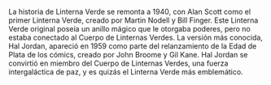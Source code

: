 La historia de Linterna Verde se remonta a 1940, con Alan Scott como el primer Linterna Verde, creado por Martin Nodell y Bill Finger. Este Linterna Verde original poseía un anillo mágico que le otorgaba poderes, pero no estaba conectado al Cuerpo de Linternas Verdes. La versión más conocida, Hal Jordan, apareció en 1959 como parte del relanzamiento de la Edad de Plata de los cómics, creado por John Broome y Gil Kane. Hal Jordan se convirtió en miembro del Cuerpo de Linternas Verdes, una fuerza intergaláctica de paz, y es quizás el Linterna Verde más emblemático. 
